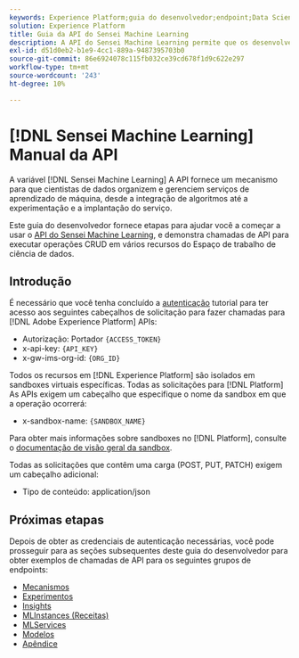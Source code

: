 ```yaml
---
keywords: Experience Platform;guia do desenvolvedor;endpoint;Data Science Workspace;tópicos populares;data science workspace;data science
solution: Experience Platform
title: Guia da API do Sensei Machine Learning
description: A API do Sensei Machine Learning permite que os desenvolvedores executem operações CRUD em vários recursos do Espaço de trabalho de ciência de dados. Siga este manual para saber como executar operações importantes usando a API.
exl-id: d51d0eb2-b1e9-4cc1-889a-9487395703b0
source-git-commit: 86e6924078c115fb032ce39cd678f1d9c622e297
workflow-type: tm+mt
source-wordcount: '243'
ht-degree: 10%

---
```


# [!DNL Sensei Machine Learning] Manual da API

A variável [!DNL Sensei Machine Learning] A API fornece um mecanismo para que cientistas de dados organizem e gerenciem serviços de aprendizado de máquina, desde a integração de algoritmos até a experimentação e a implantação do serviço.

Este guia do desenvolvedor fornece etapas para ajudar você a começar a usar o [API do Sensei Machine Learning](https://www.adobe.io/apis/experienceplatform/home/api-reference.html#!acpdr/swagger-specs/sensei-ml-api.yaml), e demonstra chamadas de API para executar operações CRUD em vários recursos do Espaço de trabalho de ciência de dados.

## Introdução

É necessário que você tenha concluído a [autenticação](https://www.adobe.com/go/platform-api-authentication-en) tutorial para ter acesso aos seguintes cabeçalhos de solicitação para fazer chamadas para [!DNL Adobe Experience Platform] APIs:

* Autorização: Portador `{ACCESS_TOKEN}`
* x-api-key: `{API_KEY}`
* x-gw-ims-org-id: `{ORG_ID}`

Todos os recursos em [!DNL Experience Platform] são isolados em sandboxes virtuais específicas. Todas as solicitações para [!DNL Platform] As APIs exigem um cabeçalho que especifique o nome da sandbox em que a operação ocorrerá:

* x-sandbox-name: `{SANDBOX_NAME}`

Para obter mais informações sobre sandboxes no [!DNL Platform], consulte o [documentação de visão geral da sandbox](../../sandboxes/home.md).

Todas as solicitações que contêm uma carga (POST, PUT, PATCH) exigem um cabeçalho adicional:

* Tipo de conteúdo: application/json

## Próximas etapas

Depois de obter as credenciais de autenticação necessárias, você pode prosseguir para as seções subsequentes deste guia do desenvolvedor para obter exemplos de chamadas de API para os seguintes grupos de endpoints:

* [Mecanismos](./engines.md)
* [Experimentos](./experiments.md)
* [Insights](./insights.md)
* [MLInstances (Receitas)](./mlinstances.md)
* [MLServices](./mlservices.md)
* [Modelos](./models.md)
* [Apêndice](./appendix.md)
